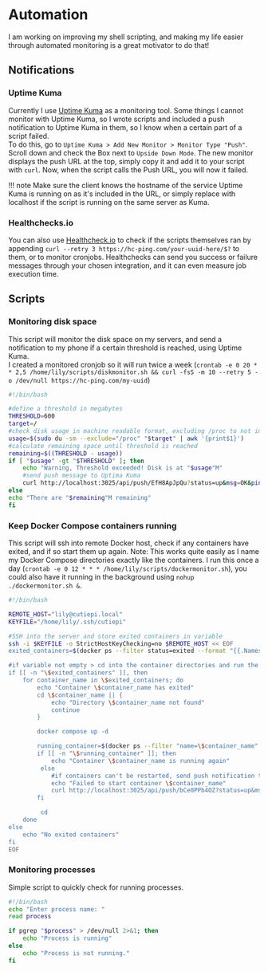 # Automation

I am working on improving my shell scripting, and making my life easier through automated monitoring is a great motivator to do that!

## Notifications
### Uptime Kuma
Currently I use [Uptime Kuma](Docker.md#uptime-kuma) as a monitoring tool. 
Some things I cannot monitor with Uptime Kuma, so I wrote scripts and included a push notification to Uptime Kuma in them, so I know when a certain part of a script failed.<br />
To do this, go to `Uptime Kuma > Add New Monitor > Monitor Type "Push"`. Scroll down and check the Box next to `Upside Down Mode`.
The new monitor displays the push URL at the top, simply copy it and add it to your script with `curl`. Now, when the script calls the Push URL, you will now it failed. 

!!! note
    Make sure the client knows the hostname of the service Uptime Kuma is running on as it's included in the URL, or simply replace with localhost if the script is running on the same server as Kuma.

### Healthchecks.io
You can also use <a href="https://healthchecks.io/" target="_blank">Healthcheck.io</a> to check if the scripts themselves ran by appending `curl --retry 3 https://hc-ping.com/your-uuid-here/$?` to them, or to monitor cronjobs.
Healthchecks can send you success or failure messages through your chosen integration, and it can even measure job execution time.

## Scripts

### Monitoring disk space
This script will monitor the disk space on my servers, and send a notification to my phone if a certain threshold is reached, using Uptime Kuma. <br />
I created a monitored cronjob so it will run twice a week (`crontab -e 0 20 * * 2,5 /home/lily/scripts/diskmonitor.sh && curl -fsS -m 10 --retry 5 -o /dev/null https://hc-ping.com/my-uuid`)
```bash
#!/bin/bash 

#define a threshold in megabytes                              
THRESHOLD=600                                                                                                                                                                              #define a directory to be monitored (in this case root)                                                   
target=/                                                                                                                                                                                   
#check disk usage in machine readable format, excluding /proc to not include running processes, storing only the size in the variable
usage=$(sudo du -sm --exclude="/proc" "$target" | awk '{print$1}')
#calculate remaining space until threshold is reached 
remaining=$((THRESHOLD - usage))
if [ "$usage" -gt "$THRESHOLD" ]; then
    echo "Warning, Threshold exceeded! Disk is at "$usage"M"
    #send push message to Uptima Kuma
    curl http://localhost:3025/api/push/EfH8ApJpQu?status=up&msg=OK&ping=
else
echo "There are "$remaining"M remaining"  
fi
```

### Keep Docker Compose containers running
This script will ssh into remote Docker host, check if any containers have exited, and if so start them up again.
Note: This works quite easily as I name my Docker Compose directories exactly like the containers.
I run this once a day (`crontab -e 0 12 * * * /home/lily/scripts/dockermonitor.sh`), you could also have it running in the background using `nohup ./dockermonitor.sh &`.
```bash
#!/bin/bash

REMOTE_HOST="lily@cutiepi.local"
KEYFILE="/home/lily/.ssh/cutiepi"

#SSH into the server and store exited containers in variable
ssh -i $KEYFILE -o StrictHostKeyChecking=no $REMOTE_HOST << EOF 
exited_containers=$(docker ps --filter status=exited --format "{{.Names}}") 

#if variable not empty > cd into the container directories and run the docker compose up command
if [[ -n "\$exited_containers" ]], then
    for container_name in \$exited_containers; do
        echo "Container \$container_name has exited"
        cd \$container_name || { 
            echo "Directory \$container_name not found"
            continue
        }

        docker compose up -d

        running_container=$(docker ps --filter "name=\$container_name" --filter "status=running" --format "{{.Names}}")
        if [[ -n "\$running_container" ]]; then
            echo "Container \$container_name is running again"
         else
            #if containers can't be restarted, send push notification to Uptime Kuma
            echo "Failed to start container \$container_name"
            curl http://localhost:3025/api/push/bCe0PPb4OZ?status=up&msg=OK&ping=
        fi

         cd
    done
else
    echo "No exited containers"
fi
EOF
```

### Monitoring processes
Simple script to quickly check for running processes.
```bash
#!/bin/bash
echo "Enter process name: "   
read process

if pgrep "$process" > /dev/null 2>&1; then
    echo "Process is running"
else
    echo "Process is not running."
fi
```